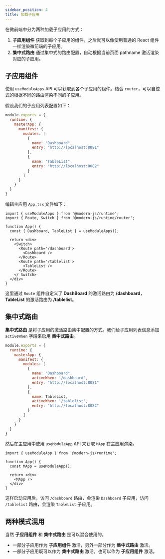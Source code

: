```yaml
---
sidebar_position: 4
title: 加载子应用
---
```


在微前端中分为两种加载子应用的方式：

1. **子应用组件** 获取到每个子应用的组件，之后就可以像使用普通的 React 组件一样渲染微前端的子应用。
2. **集中式路由** 通过集中式的路由配置，自动根据当前页面 pathname 激活渲染对应的子应用。

## 子应用组件

使用 `useModuleApps` API 可以获取到各个子应用的组件。结合 `router`，可以自控式的根据不同的路由渲染不同的子应用。

假设我们的子应用列表配置如下：

```javascript title=modern.config.js
module.exports = {
  runtime: {
    masterApp: {
      manifest: {
        modules: [
          {
            name: "Dashboard",
            entry: "http://localhost:8081"
          },
          {
            name: "TableList",
            entry: "http://localhost:8082"
          }
        ]
      }
    }
  }
}
```

编辑主应用 `App.tsx` 文件如下：

```tsx title=主应用：App.tsx
import { useModuleApps } from '@modern-js/runtime';
import { Route, Switch } from '@modern-js/runtime/router';

function App() {
  const { Dashboard, TableList } = useModuleApps();

  return <div>
    <Switch>
      <Route path='/dashboard'>
        <Dashboard />
      </Route>
      <Route path='/tablelist'>
        <TableList />
      </Route>
    </ Switch>
  </div>
}
```

这里通过 `Route` 组件自定义了 **DashBoard** 的激活路由为 **/dashboard**， **TableList** 的激活路由为 **/tablelist**。

## 集中式路由

**集中式路由** 是将子应用的激活路由集中配置的方式。我们给子应用列表信息添加 `activeWhen` 字段来启用 **集中式路由**。

```javascript title=modern.config.js {8,13}
module.exports = {
  runtime: {
    masterApp: {
      manifest: {
        modules: [
          {
            name: "Dashboard",
            activeWhen: '/dashboard',
            entry: "http://localhost:8081"
          },
          {
            name: TableList,
            activeWhen: '/tablelist',
            entry: "http://localhost:8082"
          }
        ]
      }
    }
  }
}
```

然后在主应用中使用 `useModuleApp` API 来获取 `MApp` 在主应用渲染。

```tsx title=主应用：App.tsx
import { useModuleApp } from '@modern-js/runtime';

function App() {
  const MApp = useModuleApp();

  return <div>
    <MApp />
  </div>
}
```

这样启动应用后，访问 `/dashboard` 路由，会渲染 `Dashboard` 子应用，访问 `/tablelist` 路由，会渲染 `TableList` 子应用。

## 两种模式混用

当然 **子应用组件** 和 **集中式路由** 是可以混合使用的。

- 一部分子应用作为 **子应用组件** 激活，另外一部分作为 **集中式路由** 激活。
- 一部分子应用既可以作为 **集中式路由** 激活，也可以作为 **子应用组件** 激活。
